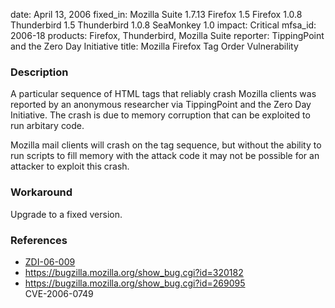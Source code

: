 date: April 13, 2006
fixed_in: Mozilla Suite 1.7.13
          Firefox 1.5
          Firefox 1.0.8
          Thunderbird 1.5
          Thunderbird 1.0.8
          SeaMonkey 1.0
impact: Critical
mfsa_id: 2006-18
products: Firefox, Thunderbird, Mozilla Suite
reporter: TippingPoint and the Zero Day Initiative
title: Mozilla Firefox Tag Order Vulnerability

<h3>Description</h3>

<p>A particular sequence of HTML tags that reliably crash
Mozilla clients was reported by an anonymous researcher via
TippingPoint and the Zero Day Initiative. The crash is due to memory corruption
that can be exploited to run arbitary code.</p>

<p>Mozilla mail clients will crash on the tag sequence, but
without the ability to run scripts to fill memory with the attack
code it may not be possible for an attacker to exploit this crash.</p>

<h3>Workaround</h3>

<p>Upgrade to a fixed version.</p>

<h3>References</h3>

<ul>
<li><a class="ex-ref" href="http://www.zerodayinitiative.com/advisories/ZDI-06-009.html"> ZDI-06-009</a></li>
<li><a href="https://bugzilla.mozilla.org/show_bug.cgi?id=320182">
https://bugzilla.mozilla.org/show_bug.cgi?id=320182</a></li>
<li><a href="https://bugzilla.mozilla.org/show_bug.cgi?id=269095">
https://bugzilla.mozilla.org/show_bug.cgi?id=269095</a><br/>
CVE-2006-0749</li>
</ul>




